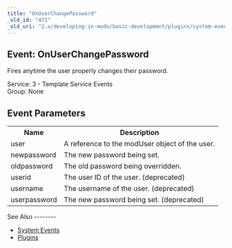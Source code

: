 ```yaml
---
title: "OnUserChangePassword"
_old_id: "471"
_old_uri: "2.x/developing-in-modx/basic-development/plugins/system-events/onuserchangepassword"
---
```


Event: OnUserChangePassword
---------------------------

Fires anytime the user properly changes their password.

Service: 3 - Template Service Events   
Group: None

Event Parameters
----------------

<table><tbody><tr><th>Name</th><th>Description</th></tr><tr><td>user</td><td>A reference to the modUser object of the user.</td></tr><tr><td>newpassword</td><td>The new password being set.</td></tr><tr><td>oldpassword</td><td>The old password being overridden.</td></tr><tr><td>userid</td><td>The user ID of the user. (deprecated)</td></tr><tr><td>username</td><td>The username of the user. (deprecated)</td></tr><tr><td>userpassword</td><td>The new password being set. (deprecated)</td></tr></tbody></table>See Also
--------

- [System Events](developing-in-modx/basic-development/plugins/system-events "System Events")
- [Plugins](developing-in-modx/basic-development/plugins "Plugins")
